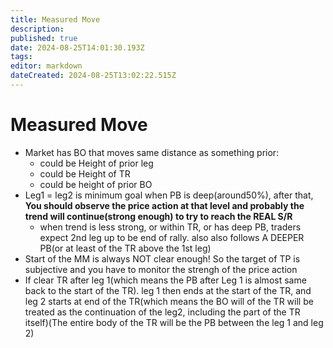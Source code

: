 ```yaml
---
title: Measured Move
description: 
published: true
date: 2024-08-25T14:01:30.193Z
tags: 
editor: markdown
dateCreated: 2024-08-25T13:02:22.515Z
---
```


# Measured Move	
- Market has BO that moves same distance as something prior: 
	- could be Height of prior leg
  - could be Height of TR
  - could be height of prior BO
- Leg1 = leg2 is minimum goal when PB is deep(around50%), after that, **You should observe the price action at that level and probably the trend will continue(strong enough) to try to reach the REAL S/R**
	 - when trend is less strong, or within TR, or has deep PB, traders expect 2nd leg up to be end of rally. also also follows A DEEPER PB(or at least of the TR above the 1st leg)
 - Start of the MM is always NOT clear enough! So the target of TP is subjective and you have to monitor the strengh of the price action
- If clear TR after leg 1(which means the PB after Leg 1 is almost same back to the start of the TR). leg 1 then ends at the start of the TR, and leg 2 starts at end of the TR(which means the BO will of the TR will be treated as the continuation of the leg2, including the part of the TR itself)(The entire body of the TR will be the PB between the leg 1 and leg 2)